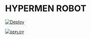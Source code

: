 <h1>HYPERMEN ROBOT</h1>
<p align="center">
</p>

[![Deploy](https://telegra.ph/file/70242b21dc297e8b9436b.jpg)](https://heroku.com/deploy?template=https://github.com/Xbaroxx/Memekbo.git)


[![ᴅᴇᴘʟᴏʏ](https://www.herokucdn.com/deploy/button.svg)](https://heroku.com/deploy?template=https://github.com/ITZ-ZAID/TGN-Robot)

